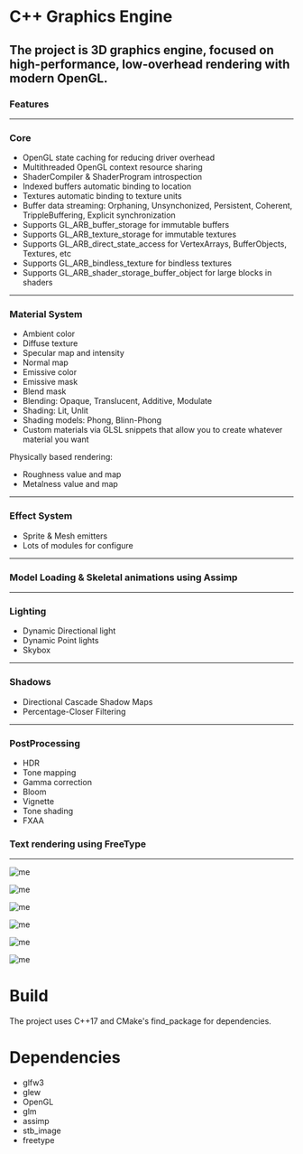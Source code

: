 # C++ Graphics Engine

## The project is 3D graphics engine, focused on high-performance, low-overhead rendering with modern OpenGL.

### Features

---

### Core
- OpenGL state caching for reducing driver overhead 
- Multithreaded OpenGL context resource sharing
- ShaderCompiler & ShaderProgram introspection
- Indexed buffers automatic binding to location
- Textures automatic binding to texture units
- Buffer data streaming: Orphaning, Unsynchonized, Persistent, Coherent, TrippleBuffering, Explicit synchronization
- Supports GL_ARB_buffer_storage for immutable buffers
- Supports GL_ARB_texture_storage for immutable textures
- Supports GL_ARB_direct_state_access for VertexArrays, BufferObjects, Textures, etc
- Supports GL_ARB_bindless_texture for bindless textures
- Supports GL_ARB_shader_storage_buffer_object for large blocks in shaders

---

### Material System
  - Ambient color
  - Diffuse texture
  - Specular map and intensity
  - Normal map
  - Emissive color
  - Emissive mask
  - Blend mask
  - Blending: Opaque, Translucent, Additive, Modulate
  - Shading: Lit, Unlit
  - Shading models: Phong, Blinn-Phong
  - Custom materials via GLSL snippets that allow you to create whatever material you want
  
  Physically based rendering:
  
  - Roughness value and map
  - Metalness value and map

---

### Effect System
  - Sprite & Mesh emitters
  - Lots of modules for configure
    
---

### Model Loading & Skeletal animations using Assimp
---

### Lighting 
  - Dynamic Directional light
  - Dynamic Point lights
  - Skybox

---

### Shadows
  - Directional Cascade Shadow Maps
  - Percentage-Closer Filtering

---

### PostProcessing
  - HDR
  - Tone mapping
  - Gamma correction
  - Bloom
  - Vignette
  - Tone shading
  - FXAA

### Text rendering using FreeType

---
  
![me](screenshots/materials.png)

![me](screenshots/effect.png)

![me](screenshots/full.png)

![me](screenshots/model_loader.gif)

![me](screenshots/tone_shading.png)

![me](screenshots/sponza.png)

# Build
The project uses C++17 and CMake's find_package for dependencies.
# Dependencies
- glfw3
- glew
- OpenGL
- glm
- assimp
- stb_image
- freetype
